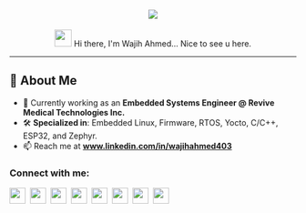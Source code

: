 <h1 align="center">
  <img src="https://readme-typing-svg.herokuapp.com?font=Fira+Code&size=30&pause=1000&color=00C7B7&center=true&width=700&lines=Wajih+Ahmed;Embedded+Systems+Engineer;Embedded+C%7C+ESP32%7C+nRF91%7C+STM32%7C+C%2B%2B;Firmware%7C+Linux+Kernel%7C+RTOS">
</h1>

<p align="center">
  <img src="https://media.giphy.com/media/hvRJCLFzcasrR4ia7z/giphy.gif" width="30">  
  Hi there, I'm Wajih Ahmed... Nice to see u here.
</p>

---

## 🚀 About Me
- 🔭 Currently working as an **Embedded Systems Engineer @ Revive Medical Technologies Inc.**
- 🛠️ **Specialized in**: Embedded Linux, Firmware, RTOS, Yocto, C/C++, ESP32, and Zephyr.
- 📫 Reach me at **www.linkedin.com/in/wajihahmed403**

**<h3 align="left">Connect with me:</h3>**
<p align="left">
<a href="https://github.com/MuhammadZakaria" target="_blank"><img src="https://github.com/mzakariaktk" height="28" style="margin-right: 4px"></a>
<a href="https://www.instagram.com/MuhammadZakaria" target="_blank"><img src="https://img.shields.io/badge/Instagram-E4405F?style=for-the-badge&logo=instagram&logoColor=white" height="28" style="margin-right: 4px"></a>
<a href="https://www.linkedin.com/in/MuhammadZakaria" target="_blank"><img src="https://www.linkedin.com/in/muhammadzakariaktk?utm_source=share&utm_campaign=share_via&utm_content=profile&utm_medium=android_app" height="28" style="margin-right: 4px"></a>
<a href="https://www.pinterest.com/MuhammadZakaria" target="_blank"><img src="https://img.shields.io/badge/Pinterest-%23E60023.svg?style=for-the-badge&&logo=Pinterest&logoColor=white" height="28" style="margin-right: 4px"></a>
<a href="https://twitter.com/MuhammadZakaria" target="_blank"><img src="https://img.shields.io/badge/Twitter-000000?style=for-the-badge&logo=X&logoColor=white" height="28" style="margin-right: 4px"></a>
<a href="https://www.youtube.com/MuhammadZakaria" target="_blank"><img src="https://img.shields.io/badge/YouTube-FF0000?style=for-the-badge&logo=youtube&logoColor=white" height="28" style="margin-right: 4px"></a>
<a href="https://www.tiktok.com/MuhammadZakaria" target="_blank"><img src="https://img.shields.io/badge/TikTok-000000?style=for-the-badge&logo=tiktok&logoColor=white" height="28" style="margin-right: 4px"></a>
<a href="https://www.reddit.com/user/MuhammadZakaria" target="_blank"><img src="https://img.shields.io/badge/Reddit-FF4500?style=for-the-badge&logo=reddit&logoColor=white" height="28" style="margin-right: 4px"></a>
</p>
